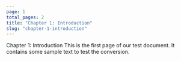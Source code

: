 ```yaml
---
page: 1
total_pages: 2
title: "Chapter 1: Introduction"
slug: "chapter-1-introduction"
---
```


Chapter 1: Introduction
This is the first page of our test document.
It contains some sample text to test the conversion.
